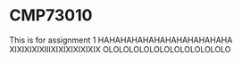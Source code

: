 # CMP73010
This is for assignment 1
HAHAHAHAHAHAHAHAHAHAHAHA
XIXIXIXIXIIIXIXIXIXIXIXIX
OLOLOLOLOLOLOLOLOLOLOLOLO
